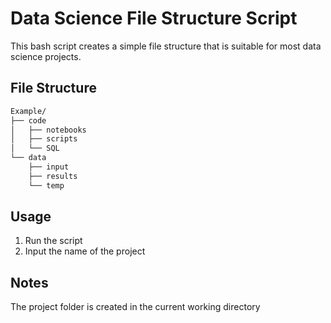 # Data Science File Structure Script

This bash script creates a simple file structure that is suitable for most data science projects.

## File Structure
```bash
Example/
├── code
│   ├── notebooks
│   ├── scripts
│   └── SQL
└── data
    ├── input
    ├── results
    └── temp
```
## Usage
1. Run the script
2. Input the name of the project

## Notes
The project folder is created in the current working directory
